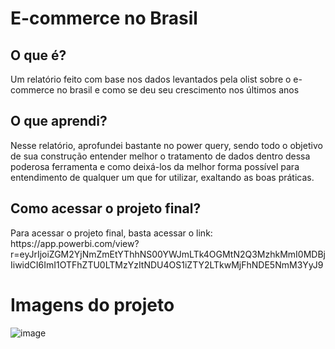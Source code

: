 <h1>E-commerce no Brasil</h1>

<h2>O que é?</h2>
<p>Um relatório feito com base nos dados levantados pela olist sobre o e-commerce no brasil e como se deu seu crescimento nos últimos anos</p>

<h2>O que aprendi?</h2>
<p>Nesse relatório, aprofundei bastante no power query, sendo todo o objetivo de sua construção entender melhor o tratamento de dados dentro dessa poderosa ferramenta e como deixá-los da melhor forma possível para entendimento de qualquer um que for utilizar, exaltando as boas práticas.</p>

<h2>Como acessar o projeto final?</h2>
<p>Para acessar o projeto final, basta acessar o link: https://app.powerbi.com/view?r=eyJrIjoiZGM2YjNmZmEtYThhNS00YWJmLTk4OGMtN2Q3MzhkMmI0MDBjIiwidCI6ImI1OTFhZTU0LTMzYzItNDU4OS1iZTY2LTkwMjFhNDE5NmM3YyJ9

<h1>Imagens do projeto</h1>

![image](https://user-images.githubusercontent.com/110418142/213311713-3c441c02-e137-4727-a0b0-7234c37b184b.png)


